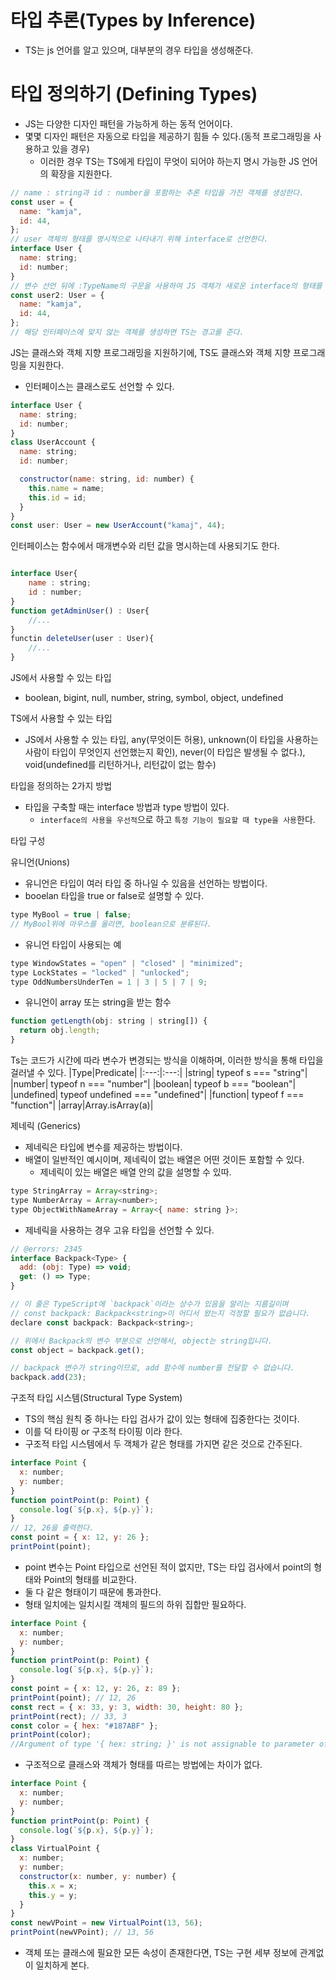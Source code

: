 # 타입 추론(Types by Inference)

- TS는 js 언어를 알고 있으며, 대부분의 경우 타입을 생성해준다.

# 타입 정의하기 (Defining Types)

- JS는 다양한 디자인 패턴을 가능하게 하는 동적 언어이다.
- 몇몇 디자인 패턴은 자동으로 타입을 제공하기 힘들 수 있다.(동적 프로그래밍을 사용하고 있을 경우)
  - 이러한 경우 TS는 TS에게 타입이 무엇이 되어야 하는지 명시 가능한 JS 언어의 확장을 지원한다.

```js
// name : string과 id : number을 포함하는 추론 타입을 가진 객체를 생성한다.
const user = {
  name: "kamja",
  id: 44,
};
// user 객체의 형태를 명시적으로 나타내기 위해 interface로 선언한다.
interface User {
  name: string;
  id: number;
}
// 변수 선언 뒤에 :TypeName의 구문을 사용하여 JS 객체가 새로운 interface의 형태를 따르고 있음을 선언할 수 있다.
const user2: User = {
  name: "kamja",
  id: 44,
};
// 해당 인터페이스에 맞지 않는 객체를 생성하면 TS는 경고를 준다.
```

JS는 클래스와 객체 지향 프로그래밍을 지원하기에, TS도 클래스와 객체 지향 프로그래밍을 지원한다.

- 인터페이스는 클래스로도 선언할 수 있다.

```js
interface User {
  name: string;
  id: number;
}
class UserAccount {
  name: string;
  id: number;

  constructor(name: string, id: number) {
    this.name = name;
    this.id = id;
  }
}
const user: User = new UserAccount("kamaj", 44);
```

인터페이스는 함수에서 매개변수와 리턴 값을 명시하는데 사용되기도 한다.

```js

interface User{
    name : string;
    id : number;
}
function getAdminUser() : User{
    //...
}
functin deleteUser(user : User){
    //...
}
```

JS에서 사용할 수 있는 타입

- boolean, bigint, null, number, string, symbol, object, undefined

TS에서 사용할 수 있는 타입

- JS에서 사용할 수 있는 타입, any(무엇이든 허용), unknown(이 타입을 사용하는 사람이 타입이 무엇인지 선언했는지 확인), never(이 타입은 발생될 수 없다.), void(undefined를 리턴하거나, 리턴값이 없는 함수)

타입을 정의하는 2가지 방법

- 타입을 구축할 때는 interface 방법과 type 방법이 있다.
  - `interface의 사용을 우선적`으로 하고 `특정 기능이 필요할 때 type을 사용`한다.

타입 구성

유니언(Unions)

- 유니언은 타입이 여러 타입 중 하나일 수 있음을 선언하는 방법이다.
- booelan 타입을 true or false로 설명할 수 있다.

```js
type MyBool = true | false;
// MyBool위에 마우스를 올리면, boolean으로 분류된다.
```

- 유니언 타입이 사용되는 예

```js
type WindowStates = "open" | "closed" | "minimized";
type LockStates = "locked" | "unlocked";
type OddNumbersUnderTen = 1 | 3 | 5 | 7 | 9;
```

- 유니언이 array 또는 string을 받는 함수

```js
function getLength(obj: string | string[]) {
  return obj.length;
}
```

Ts는 코드가 시간에 따라 변수가 변경되는 방식을 이해하며, 이러한 방식을 통해 타입을 걸러낼 수 있다.
|Type|Predicate|
|:---:|:---:|
|string| typeof s === "string"|
|number| typeof n === "number"|
|boolean| typeof b === "boolean"|
|undefined| typeof undefined === "undefined"|
|function| typeof f === "function"|
|array|Array.isArray(a)|

제네릭 (Generics)

- 제네릭은 타입에 변수를 제공하는 방법이다.
- 배열이 일반적인 예시이며, 제네릭이 없는 배열은 어떤 것이든 포함할 수 있다.
  - 제네릭이 있는 배열은 배열 안의 값을 설명할 수 있따.

```js
type StringArray = Array<string>;
type NumberArray = Array<number>;
type ObjectWithNameArray = Array<{ name: string }>;
```

- 제네릭을 사용하는 경우 고유 타입을 선언할 수 있다.

```js
// @errors: 2345
interface Backpack<Type> {
  add: (obj: Type) => void;
  get: () => Type;
}

// 이 줄은 TypeScript에 `backpack`이라는 상수가 있음을 알리는 지름길이며
// const backpack: Backpack<string>이 어디서 왔는지 걱정할 필요가 없습니다.
declare const backpack: Backpack<string>;

// 위에서 Backpack의 변수 부분으로 선언해서, object는 string입니다.
const object = backpack.get();

// backpack 변수가 string이므로, add 함수에 number를 전달할 수 없습니다.
backpack.add(23);
```

구조적 타입 시스템(Structural Type System)

- TS의 핵심 원칙 중 하나는 타입 검사가 값이 있는 형태에 집중한다는 것이다.
- 이를 덕 타이핑 or 구조적 타이핑 이라 한다.
- 구조적 타입 시스템에서 두 객체가 같은 형태를 가지면 같은 것으로 간주된다.

```js
interface Point {
  x: number;
  y: number;
}
function pointPoint(p: Point) {
  console.log(`${p.x}, ${p.y}`);
}
// 12, 26을 출력한다.
const point = { x: 12, y: 26 };
printPoint(point);
```

- point 변수는 Point 타입으로 선언된 적이 없지만, TS는 타입 검사에서 point의 형태와 Point의 형태를 비교한다.
- 둘 다 같은 형태이기 때문에 통과한다.
- 형태 일치에는 일치시킬 객체의 필드의 하위 집합만 필요하다.

```js
interface Point {
  x: number;
  y: number;
}
function printPoint(p: Point) {
  console.log(`${p.x}, ${p.y}`);
}
const point = { x: 12, y: 26, z: 89 };
printPoint(point); // 12, 26
const rect = { x: 33, y: 3, width: 30, height: 80 };
printPoint(rect); // 33, 3
const color = { hex: "#187ABF" };
printPoint(color);
//Argument of type '{ hex: string; }' is not assignable to parameter of type 'Point'. Type '{ hex: string; }' is missing the following properties from type 'Point': x, y
```

- 구조적으로 클래스와 객체가 형태를 따르는 방법에는 차이가 없다.

```js
interface Point {
  x: number;
  y: number;
}
function printPoint(p: Point) {
  console.log(`${p.x}, ${p.y}`);
}
class VirtualPoint {
  x: number;
  y: number;
  constructor(x: number, y: number) {
    this.x = x;
    this.y = y;
  }
}
const newVPoint = new VirtualPoint(13, 56);
printPoint(newVPoint); // 13, 56
```

- 객체 또는 클래스에 필요한 모든 속성이 존재한다면, TS는 구현 세부 정보에 관계없이 일치하게 본다.
